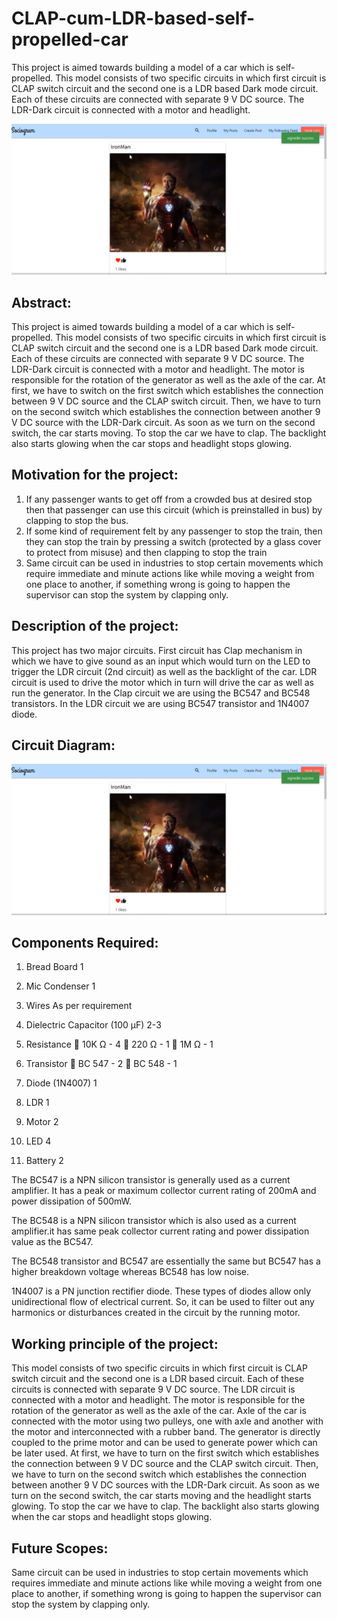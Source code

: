 # CLAP-cum-LDR-based-self-propelled-car

This  project is aimed towards building a model of a car which is self-propelled. This model consists of two specific circuits in which first circuit is CLAP switch circuit and the second one is a LDR based Dark mode circuit. Each of these circuits are connected with separate 9 V DC source. The LDR-Dark circuit is connected with a motor and headlight.

![Sociogram Home Page](https://github.com/GraniteMask/sociogram-1/blob/master/sociogram.png?raw=true)

## Abstract:

This project is aimed towards building a model of a car which is self-propelled. This model consists of two specific circuits in which first circuit is CLAP switch circuit and the second one is a LDR based Dark mode circuit. Each of these circuits are connected with separate 9 V DC source. The LDR-Dark circuit is connected with a motor and headlight. The motor is responsible for the rotation of the generator as well as the axle of the car. At first, we have to switch on the first switch which establishes the connection between 9 V DC source and the CLAP switch circuit. Then, we have to turn on the second switch which establishes the connection between another 9 V DC source with the LDR-Dark circuit. As soon as we turn on the second switch, the car starts moving. To stop the car we have to clap. The backlight also starts glowing when the car stops and headlight stops glowing.

## Motivation for the project:

1)	If any passenger wants to get off from a crowded bus at desired stop then that passenger can use this circuit (which is preinstalled in bus) by clapping to stop the bus.
2)	If some kind of requirement felt by any passenger to stop the train, then they can stop the train by pressing a switch (protected by a glass cover to protect from misuse) and then clapping to stop the train
3)	Same circuit can be used in industries to stop certain movements which require immediate and minute actions like while moving a weight from one place to another, if something wrong is going to happen the supervisor can stop the system by clapping only.

## Description of the project:

This project has two major circuits. First circuit has Clap mechanism in which we have to give sound as an input which would turn on the LED to trigger the LDR circuit (2nd circuit) as well as the backlight of the car. LDR circuit is used to drive the motor which in turn will drive the car as well as run the generator. In the Clap circuit we are using the BC547 and BC548 transistors. In the LDR circuit we are using BC547 transistor and 1N4007 diode.

## Circuit Diagram:

![Sociogram Home Page](https://github.com/GraniteMask/sociogram-1/blob/master/sociogram.png?raw=true)

## Components Required:

1.	Bread Board	1
2.	Mic Condenser	1
3.	Wires	As per requirement
4.	Dielectric Capacitor (100 µF)	2-3
5.	Resistance 
      	10K Ω - 4
      	220 Ω - 1
      	1M Ω	-  1

6. Transistor 
      	BC 547  -  2
      	BC 548	-  1
7.	Diode (1N4007)	1
8.	LDR 	1
9.	Motor	2
10.	LED	4
11.	Battery	2

The BC547 is a NPN silicon transistor is generally used as a current amplifier. It has a peak or maximum collector current rating of 200mA and power dissipation of 500mW.

The BC548 is a NPN silicon transistor which is also used as a current amplifier.it has same peak collector current rating and power dissipation value as the BC547.

The BC548 transistor and BC547 are essentially the same but BC547 has a higher breakdown voltage whereas BC548 has low noise.

1N4007 is a PN junction rectifier diode. These types of diodes allow only unidirectional flow of electrical current. So, it can be used to filter out any harmonics or disturbances created in the circuit by the running motor.

## Working principle of the project:

This model consists of two specific circuits in which first circuit is CLAP switch circuit and the second one is a LDR based circuit. Each of these circuits is connected with separate 9 V DC source.
The LDR circuit is connected with a motor and headlight. The motor is responsible for the rotation of the generator as well as the axle of the car. Axle of the car is connected with the motor using two pulleys, one with axle and another with the motor and interconnected with a rubber band. The generator is directly coupled to the prime motor and can be used to generate power which can be later used.
At first, we have to turn on the first switch which establishes the connection between 9 V DC source and the CLAP switch circuit. Then, we have to turn on the second switch which establishes the connection between another 9 V DC sources with the LDR-Dark circuit.
As soon as we turn on the second switch, the car starts moving and the headlight starts glowing. To stop the car we have to clap. The backlight also starts glowing when the car stops and headlight stops glowing.

## Future Scopes:

Same circuit can be used in industries to stop certain movements which requires immediate and minute actions like while moving a weight from one place to another, if something wrong is going to happen the supervisor can stop the system by clapping only.
